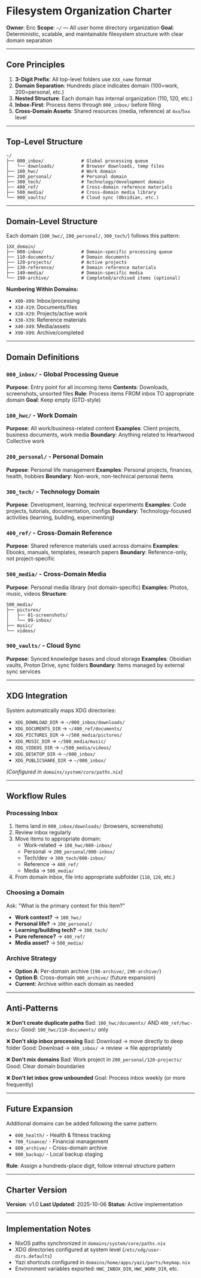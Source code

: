 # Filesystem Organization Charter

**Owner**: Eric
**Scope**: `~/` — All user home directory organization
**Goal**: Deterministic, scalable, and maintainable filesystem structure with clear domain separation

---

## Core Principles

1. **3-Digit Prefix**: All top-level folders use `XXX_name` format
2. **Domain Separation**: Hundreds place indicates domain (100=work, 200=personal, etc.)
3. **Nested Structure**: Each domain has internal organization (110, 120, etc.)
4. **Inbox-First**: Process items through `000_inbox/` before filing
5. **Cross-Domain Assets**: Shared resources (media, reference) at `4xx`/`5xx` level

---

## Top-Level Structure

```
~/
├── 000_inbox/              # Global processing queue
│   └── downloads/          # Browser downloads, temp files
├── 100_hwc/                # Work domain
├── 200_personal/           # Personal domain
├── 300_tech/               # Technology/development domain
├── 400_ref/                # Cross-domain reference materials
├── 500_media/              # Cross-domain media library
└── 900_vaults/             # Cloud sync (Obsidian, etc.)
```

---

## Domain-Level Structure

Each domain (`100_hwc/`, `200_personal/`, `300_tech/`) follows this pattern:

```
1XX_domain/
├── 000-inbox/              # Domain-specific processing queue
├── 110-documents/          # Domain documents
├── 120-projects/           # Active projects
├── 130-reference/          # Domain reference materials
├── 140-media/              # Domain-specific media
└── 190-archive/            # Completed/archived items (optional)
```

**Numbering Within Domains:**
- `X00-X09`: Inbox/processing
- `X10-X19`: Documents/files
- `X20-X29`: Projects/active work
- `X30-X39`: Reference materials
- `X40-X49`: Media/assets
- `X90-X99`: Archive/completed

---

## Domain Definitions

### `000_inbox/` - Global Processing Queue
**Purpose**: Entry point for all incoming items
**Contents**: Downloads, screenshots, unsorted files
**Rule**: Process items FROM inbox TO appropriate domain
**Goal**: Keep empty (GTD-style)

### `100_hwc/` - Work Domain
**Purpose**: All work/business-related content
**Examples**: Client projects, business documents, work media
**Boundary**: Anything related to Heartwood Collective work

### `200_personal/` - Personal Domain
**Purpose**: Personal life management
**Examples**: Personal projects, finances, health, hobbies
**Boundary**: Non-work, non-technical personal items

### `300_tech/` - Technology Domain
**Purpose**: Development, learning, technical experiments
**Examples**: Code projects, tutorials, documentation, configs
**Boundary**: Technology-focused activities (learning, building, experimenting)

### `400_ref/` - Cross-Domain Reference
**Purpose**: Shared reference materials used across domains
**Examples**: Ebooks, manuals, templates, research papers
**Boundary**: Reference-only, not project-specific

### `500_media/` - Cross-Domain Media
**Purpose**: Personal media library (not domain-specific)
**Examples**: Photos, music, videos
**Structure**:
```
500_media/
├── pictures/
│   ├── 01-screenshots/
│   └── 99-inbox/
├── music/
└── videos/
```

### `900_vaults/` - Cloud Sync
**Purpose**: Synced knowledge bases and cloud storage
**Examples**: Obsidian vaults, Proton Drive, sync folders
**Boundary**: Items managed by external sync services

---

## XDG Integration

System automatically maps XDG directories:
- `XDG_DOWNLOAD_DIR` → `~/000_inbox/downloads/`
- `XDG_DOCUMENTS_DIR` → `~/400_ref/documents/`
- `XDG_PICTURES_DIR` → `~/500_media/pictures/`
- `XDG_MUSIC_DIR` → `~/500_media/music/`
- `XDG_VIDEOS_DIR` → `~/500_media/videos/`
- `XDG_DESKTOP_DIR` → `~/000_inbox/`
- `XDG_PUBLICSHARE_DIR` → `~/000_inbox/`

*(Configured in `domains/system/core/paths.nix`)*

---

## Workflow Rules

### Processing Inbox
1. Items land in `000_inbox/downloads/` (browsers, screenshots)
2. Review inbox regularly
3. Move items to appropriate domain:
   - Work-related → `100_hwc/000-inbox/`
   - Personal → `200_personal/000-inbox/`
   - Tech/dev → `300_tech/000-inbox/`
   - Reference → `400_ref/`
   - Media → `500_media/`
4. From domain inbox, file into appropriate subfolder (`110`, `120`, etc.)

### Choosing a Domain
Ask: "What is the primary context for this item?"
- **Work context?** → `100_hwc/`
- **Personal life?** → `200_personal/`
- **Learning/building tech?** → `300_tech/`
- **Pure reference?** → `400_ref/`
- **Media asset?** → `500_media/`

### Archive Strategy
- **Option A**: Per-domain archive (`190-archive/`, `290-archive/`)
- **Option B**: Cross-domain `900_archive/` (future expansion)
- **Current**: Archive within each domain as needed

---

## Anti-Patterns

❌ **Don't create duplicate paths**
Bad: `100_hwc/documents/` AND `400_ref/hwc-docs/`
Good: `100_hwc/110-documents/` only

❌ **Don't skip inbox processing**
Bad: Download → move directly to deep folder
Good: Download → `000_inbox/` → review → file appropriately

❌ **Don't mix domains**
Bad: Work project in `200_personal/120-projects/`
Good: Clear domain boundaries

❌ **Don't let inbox grow unbounded**
Goal: Process inbox weekly (or more frequently)

---

## Future Expansion

Additional domains can be added following the same pattern:
- `600_health/` - Health & fitness tracking
- `700_finance/` - Financial management
- `800_archive/` - Cross-domain archive
- `900_backup/` - Local backup staging

**Rule**: Assign a hundreds-place digit, follow internal structure pattern

---

## Charter Version

**Version**: v1.0
**Last Updated**: 2025-10-06
**Status**: Active implementation

---

## Implementation Notes

- NixOS paths synchronized in `domains/system/core/paths.nix`
- XDG directories configured at system level (`/etc/xdg/user-dirs.defaults`)
- Yazi shortcuts configured in `domains/home/apps/yazi/parts/keymap.nix`
- Environment variables exported: `HWC_INBOX_DIR`, `HWC_WORK_DIR`, etc.
